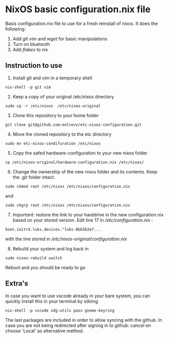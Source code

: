 # NixOS basic configuration.nix file

Basis configuration.nix file to use for a fresh reinstall of nixos. It does the following:
1. Add  *git* *vim* and *wget* for basic manipulations 
2. Turn on bluetooth 
3. Add *flakes* to nix 

## Instruction to use

1. Install git and vim in a temporary shell

``
nix-shell -p git vim
``

2. Keep a copy of your original /etc/nixos directory

``
sudo cp -r /etc/nixos  /etc/nixos-original 
``

3. Clone this repository to your home folder

``
git clone git@github.com:eelcovv/etc-nixos-configuration.git 
``

4. Move the cloned repository to the etc directory 

``
sudo mv etc-nixos-condifuration /etc/nixos
``

5. Copy the safed hardware-configuration to your new nixos folder

``
cp /etc/nixos-original/hardware-configuration.nix /etc/nixos/
``

6. Change the ownership of the new nixos folder and its contents. Keep the .git folder intact.

``
sudo chmod root /etc/nixos /etc/nixos/configuration.nix
``

and 

``
sudo chgrp root /etc/nixos /etc/nixos/configuration.nix
``

7. *Important*: restore the link to your harddrive in the new configuration.nix based on your stored version. 
Edit line 17 in */etc/configuration.nix* :

``
  boot.initrd.luks.devices."luks-0bb5b2e7...
``

with the line stored in */etc/nixos-original/configuration.nix*

8. Rebuild your system and log back in

``
sudo nixos-rebuild switch
``


Reboot and you should be ready to go


## Extra's
In case you want to use vscode already in your bare system, you can quickly install this in your terminal by sdoing

``
nix-shell -p vscode xdg-utils pass gnome-keyring
``

The last packages are included in order to allow syncing with the github. In case you are not being redirected after signing in to github: cancel en choose 'Local' as alternative method.

